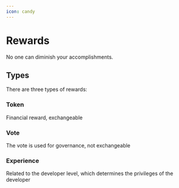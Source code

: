 ```yaml
---
icon: candy
---
```


# Rewards

No one can diminish your accomplishments.

## Types

There are three types of rewards:

### Token

Financial reward, exchangeable

### Vote

The vote is used for governance, not exchangeable

### Experience

Related to the developer level, which determines the privileges of the developer
